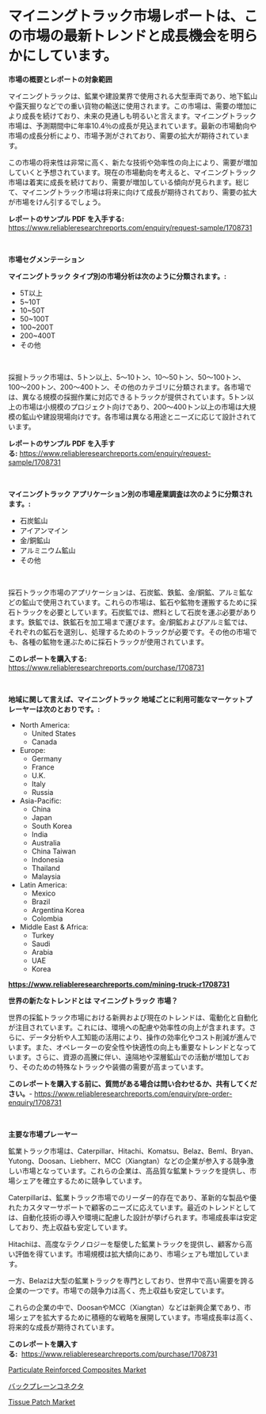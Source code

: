 <p><h1>マイニングトラック市場レポートは、この市場の最新トレンドと成長機会を明らかにしています。</h1></p><p><strong>市場の概要とレポートの対象範囲</strong></p>
<p><p>マイニングトラックは、鉱業や建設業界で使用される大型車両であり、地下鉱山や露天掘りなどでの重い貨物の輸送に使用されます。この市場は、需要の増加により成長を続けており、未来の見通しも明るいと言えます。マイニングトラック市場は、予測期間中に年率10.4％の成長が見込まれています。最新の市場動向や市場の成長分析により、市場予測がされており、需要の拡大が期待されています。</p><p>この市場の将来性は非常に高く、新たな技術や効率性の向上により、需要が増加していくと予想されています。現在の市場動向を考えると、マイニングトラック市場は着実に成長を続けており、需要が増加している傾向が見られます。総じて、マイニングトラック市場は将来に向けて成長が期待されており、需要の拡大が市場をけん引するでしょう。</p></p>
<p><strong>レポートのサンプル PDF を入手する:</strong> <a href="https://www.reliableresearchreports.com/enquiry/request-sample/1708731">https://www.reliableresearchreports.com/enquiry/request-sample/1708731</a></p>
<p>&nbsp;</p>
<p><strong>市場セグメンテーション</strong></p>
<p><strong>マイニングトラック タイプ別の市場分析は次のように分類されます。:</strong></p>
<p><ul><li>5T以上</li><li>5~10T</li><li>10~50T</li><li>50~100T</li><li>100~200T</li><li>200~400T</li><li>その他</li></ul></p>
<p>&nbsp;</p>
<p><p>採掘トラック市場は、5トン以上、5〜10トン、10〜50トン、50〜100トン、100〜200トン、200〜400トン、その他のカテゴリに分類されます。各市場では、異なる規模の採掘作業に対応できるトラックが提供されています。5トン以上の市場は小規模のプロジェクト向けであり、200〜400トン以上の市場は大規模の鉱山や建設現場向けです。各市場は異なる用途とニーズに応じて設計されています。</p></p>
<p><strong>レポートのサンプル PDF を入手する:</strong>&nbsp;<a href="https://www.reliableresearchreports.com/enquiry/request-sample/1708731">https://www.reliableresearchreports.com/enquiry/request-sample/1708731</a></p>
<p>&nbsp;</p>
<p><strong> マイニングトラック アプリケーション別の市場産業調査は次のように分類されます。:</strong></p>
<p><ul><li>石炭鉱山</li><li>アイアンマイン</li><li>金/銅鉱山</li><li>アルミニウム鉱山</li><li>その他</li></ul></p>
<p>&nbsp;</p>
<p><p>採石トラック市場のアプリケーションは、石炭鉱、鉄鉱、金/銅鉱、アルミ鉱などの鉱山で使用されています。これらの市場は、鉱石や鉱物を運搬するために採石トラックを必要としています。石炭鉱では、燃料として石炭を運ぶ必要があります。鉄鉱では、鉄鉱石を加工場まで運びます。金/銅鉱およびアルミ鉱では、それぞれの鉱石を選別し、処理するためのトラックが必要です。その他の市場でも、各種の鉱物を運ぶために採石トラックが使用されています。</p></p>
<p><strong>このレポートを購入する:</strong>&nbsp; <a href="https://www.reliableresearchreports.com/purchase/1708731">https://www.reliableresearchreports.com/purchase/1708731</a></p>
<p>&nbsp;</p>
<p><strong>地域に関して言えば、マイニングトラック 地域ごとに利用可能なマーケットプレーヤーは次のとおりです。:</strong></p>
<p><ul>
    <li>
        North America:
        <ul>
            <li>United States</li>
            <li>Canada</li>
        </ul>
    </li>
    <li>
        Europe:
        <ul>
            <li>Germany</li>
            <li>France</li>
            <li>U.K.</li>
            <li>Italy</li>
            <li>Russia</li>
        </ul>
    </li>
    <li>
        Asia-Pacific:
        <ul>
            <li>China</li>
            <li>Japan</li>
            <li>South Korea</li>
            <li>India</li>
            <li>Australia</li>
            <li>China Taiwan</li>
            <li>Indonesia</li>
            <li>Thailand</li>
            <li>Malaysia</li>
        </ul>
    </li>
    <li>
        Latin America:
        <ul>
            <li>Mexico</li>
            <li>Brazil</li>
            <li>Argentina Korea</li>
            <li>Colombia</li>
        </ul>
    </li>
    <li>
        Middle East & Africa:
        <ul>
            <li>Turkey</li>
            <li>Saudi</li>
            <li>Arabia</li>
            <li>UAE</li>
            <li>Korea</li>
        </ul>
    </li>
    </ul></p>
<p><strong><a href="https://www.reliableresearchreports.com/mining-truck-r1708731">https://www.reliableresearchreports.com/mining-truck-r1708731</a></strong>&nbsp;</p>
<p><strong>世界の新たなトレンドとは マイニングトラック 市場？</strong></p>
<p><p>世界の採鉱トラック市場における新興および現在のトレンドは、電動化と自動化が注目されています。これには、環境への配慮や効率性の向上が含まれます。さらに、データ分析や人工知能の活用により、操作の効率化やコスト削減が進んでいます。また、オペレーターの安全性や快適性の向上も重要なトレンドとなっています。さらに、資源の高騰に伴い、遠隔地や深層鉱山での活動が増加しており、そのための特殊なトラックや装備の需要が高まっています。</p></p>
<p><strong>このレポートを購入する前に、質問がある場合は問い合わせるか、共有してください。</strong>- <a href="https://www.reliableresearchreports.com/enquiry/pre-order-enquiry/1708731">https://www.reliableresearchreports.com/enquiry/pre-order-enquiry/1708731</a></p>
<p>&nbsp;</p>
<p><strong>主要な市場プレーヤー</strong></p>
<p><p>鉱業トラック市場は、Caterpillar、Hitachi、Komatsu、Belaz、Beml、Bryan、Yutong、Doosan、Liebherr、MCC（Xiangtan）などの企業が参入する競争激しい市場となっています。これらの企業は、高品質な鉱業トラックを提供し、市場シェアを確立するために競争しています。</p><p>Caterpillarは、鉱業トラック市場でのリーダー的存在であり、革新的な製品や優れたカスタマーサポートで顧客のニーズに応えています。最近のトレンドとしては、自動化技術の導入や環境に配慮した設計が挙げられます。市場成長率は安定しており、売上収益も安定しています。</p><p>Hitachiは、高度なテクノロジーを駆使した鉱業トラックを提供し、顧客から高い評価を得ています。市場規模は拡大傾向にあり、市場シェアも増加しています。</p><p>一方、Belazは大型の鉱業トラックを専門としており、世界中で高い需要を誇る企業の一つです。市場での競争力は高く、売上収益も安定しています。</p><p>これらの企業の中で、DoosanやMCC（Xiangtan）などは新興企業であり、市場シェアを拡大するために積極的な戦略を展開しています。市場成長率は高く、将来的な成長が期待されています。</p></p>
<p><strong>このレポートを購入する:</strong>&nbsp;&nbsp;<a href="https://www.reliableresearchreports.com/purchase/1708731">https://www.reliableresearchreports.com/purchase/1708731</a></p>
<p><p><a href="https://www.linkedin.com/pulse/particulate-reinforced-composites-market-insights-players-y2abf?trackingId=PWSNS1CTxKEu%2Bwq75atBPQ%3D%3D">Particulate Reinforced Composites Market</a></p><p><a href="https://github.com/SantosDicki04/Market-Research-Report-List-1/blob/main/440250031951.md">バックプレーンコネクタ</a></p><p><a href="https://www.linkedin.com/pulse/tissue-patch-market-size-reflecting-forecast-till-2031-type-2u0of?trackingId=9Rj9mvwhlRuUKUMebZEtMQ%3D%3D">Tissue Patch Market</a></p></p>